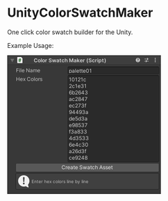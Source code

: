 # UnityColorSwatchMaker
One click color swatch builder for the Unity.

Example Usage:

![Screenshot](https://github.com/yusufisik/UnityColorSwatchMaker/blob/main/example.png?raw=true)
